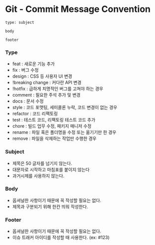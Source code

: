 
# Git - Commit Message Convention
    type: subject

    body

    footer

### Type
- feat : 새로운 기능 추가
- fix : 버그 수정
- design : CSS 등 사용자 UI 변경
- !breaking change : 커다란 API 변경
- !hotfix : 급하게 치명적인 버그를 고쳐야 하는 경우
- comment : 필요한 주석 추가 및 변경
- docs : 문서 수정
- style : 코드 포맷팅, 세미콜론 누락, 코드 변경이 없는 경우
- refactor : 코드 리팩토링
- test : 테스트 코드, 리팩토링 테스트 코드 추가
- chore : 빌드 업무 수정, 패키지 매니저 수정
- rename : 파일 혹은 폴더명을 수정 또는 옮기기만 한 경우
- remove : 파일을 삭제하는 작업만 수행한 경우

### Subject
- 제목은 50 글자를 넘기지 않는다.
- 대문자로 시작하고 마침표를 붙이지 않는다
- 과거시제를 사용하지 않는다.

### Body
- 옵셔널한 사항이기 때문에 꼭 작성할 필요는 없다.
- 제목과 구분되기 위해 한칸 띄워 작성한다.

### Footer
- 옵셔널한 사항이기 때문에 꼭 작성할 필요는 없다.
- 이슈 트래커 아이디를 작성할 때 사용한다. (ex: #123)
